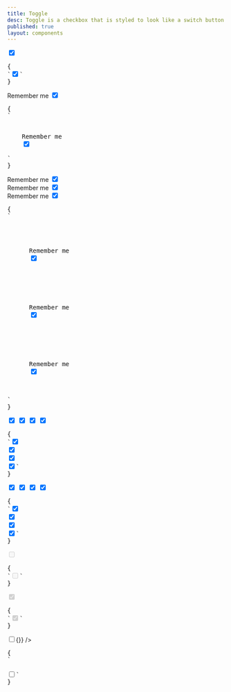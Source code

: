 ```yaml
---
title: Toggle
desc: Toggle is a checkbox that is styled to look like a switch button.
published: true
layout: components
---
```


<script>
  import Component from "$components/Component.svelte"
  import ClassTable from "$components/ClassTable.svelte"
  import ComponentPageTabs from "$components/ComponentPageTabs.svelte"
  import BrowserSupport from "$components/BrowserSupport.svelte"
  import { prefix } from '$lib/stores';
  import { replace } from '$lib/actions';
  let indeterminate = true;
</script>

<!-- <ComponentPageTabs/> -->

<ClassTable
data="{[
  { type:'component', class: 'form-control', desc: 'Container element' },
  { type:'component', class: 'toggle', desc: 'For checkbox' },
  { type:'modifier', class: 'toggle-primary', desc: 'Adds `primary` to toggle' },
  { type:'modifier', class: 'toggle-secondary', desc: 'Adds `secondary` to toggle' },
  { type:'modifier', class: 'toggle-accent', desc: 'Adds `accent` to toggle' },
  { type:'modifier', class: 'toggle-success', desc: 'Adds `success` to toggle' },
  { type:'modifier', class: 'toggle-warning', desc: 'Adds `warning` to toggle' },
  { type:'modifier', class: 'toggle-info', desc: 'Adds `info` to toggle' },
  { type:'modifier', class: 'toggle-error', desc: 'Adds `error` to toggle' },
  { type:'responsive', class: 'toggle-lg', desc: 'Large toggle' },
  { type:'responsive', class: 'toggle-md', desc: 'Medium toggle (default)' },
  { type:'responsive', class: 'toggle-sm', desc: 'Small toggle' },
  { type:'responsive', class: 'toggle-xs', desc: 'Extra small toggle' },
]}"
/>

<Component title="Toggle">
<input type="checkbox" class="toggle" checked />
<pre slot="html" use:replace={{ to: $prefix }}>{
`<input type="checkbox" class="$$toggle" checked />`
}</pre>
</Component>

<Component title="With label and form-control">
<div class="form-control w-52">
  <label class="cursor-pointer label">
    <span class="label-text">Remember me</span> 
    <input type="checkbox" class="toggle" checked />
  </label>
</div>
<pre slot="html" use:replace={{ to: $prefix }}>{
`<div class="$$form-control">
  <label class="$$label cursor-pointer">
    <span class="$$label-text">Remember me</span> 
    <input type="checkbox" class="$$toggle" checked />
  </label>
</div>`
}</pre>
</Component>

<Component title="Checkboxes with brand colors">
<div class="flex flex-col">
  <div class="form-control w-52">
    <label class="cursor-pointer label">
      <span class="label-text">Remember me</span> 
      <input type="checkbox" class="toggle toggle-primary" checked />
    </label>
  </div>
  <div class="form-control w-52">
    <label class="cursor-pointer label">
      <span class="label-text">Remember me</span> 
      <input type="checkbox" class="toggle toggle-secondary" checked />
    </label>
  </div>
  <div class="form-control w-52">
    <label class="cursor-pointer label">
      <span class="label-text">Remember me</span> 
      <input type="checkbox" class="toggle toggle-accent" checked />
    </label>
  </div>
</div>
<pre slot="html" use:replace={{ to: $prefix }}>{
`<div class="flex flex-col">
  <div class="form-control w-52">
    <label class="cursor-pointer label">
      <span class="label-text">Remember me</span> 
      <input type="checkbox" class="$$toggle $$toggle-primary" checked />
    </label>
  </div>
  <div class="form-control w-52">
    <label class="cursor-pointer label">
      <span class="label-text">Remember me</span> 
      <input type="checkbox" class="$$toggle $$toggle-secondary" checked />
    </label>
  </div>
  <div class="form-control w-52">
    <label class="cursor-pointer label">
      <span class="label-text">Remember me</span> 
      <input type="checkbox" class="$$toggle $$toggle-accent" checked />
    </label>
  </div>
</div>`
}</pre>
</Component>

<Component title="Checkboxes with state colors">
<div class="flex flex-col items-center gap-2">
  <input type="checkbox" class="toggle toggle-success" checked />
  <input type="checkbox" class="toggle toggle-warning" checked />
  <input type="checkbox" class="toggle toggle-info" checked />
  <input type="checkbox" class="toggle toggle-error" checked />
</div>
<pre slot="html" use:replace={{ to: $prefix }}>{
`<input type="checkbox" class="$$toggle $$toggle-success" checked />
<input type="checkbox" class="$$toggle $$toggle-warning" checked />
<input type="checkbox" class="$$toggle $$toggle-info" checked />
<input type="checkbox" class="$$toggle $$toggle-error" checked />`
}</pre>
</Component>

<Component title="Sizes">
<div class="flex flex-col items-center gap-2">
  <input type="checkbox" class="toggle toggle-xs" checked />
  <input type="checkbox" class="toggle toggle-sm" checked />
  <input type="checkbox" class="toggle toggle-md" checked />
  <input type="checkbox" class="toggle toggle-lg" checked />
</div>
<pre slot="html" use:replace={{ to: $prefix }}>{
`<input type="checkbox" class="$$toggle $$toggle-xs" checked />
<input type="checkbox" class="$$toggle $$toggle-sm" checked />
<input type="checkbox" class="$$toggle $$toggle-md" checked />
<input type="checkbox" class="$$toggle $$toggle-lg" checked />`
}</pre>
</Component>

<Component title="Disabled">
<input type="checkbox" class="toggle" disabled />
<pre slot="html" use:replace={{ to: $prefix }}>{
`<input type="checkbox" class="$$toggle" disabled />`
}</pre>
</Component>

<Component title="Disabled and checked">
<input type="checkbox" class="toggle" disabled checked />
<pre slot="html" use:replace={{ to: $prefix }}>{
`<input type="checkbox" class="$$toggle" disabled checked />`
}</pre>
</Component>

<Component title="Indeterminate">
<input type="checkbox" class="toggle" bind:indeterminate on:click|preventDefault={()=>{}} />
<pre slot="html" use:replace={{ to: $prefix }}>{
`<!-- You can make a toggle indeterminate using JS -->
<script>
  document.getElementById("my-toggle").indeterminate = true
</script>
<input type="checkbox" class="$$toggle" id="my-toggle" />`
}</pre>
</Component>
